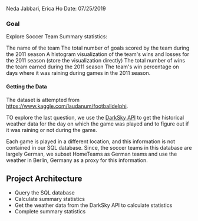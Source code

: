 
Neda Jabbari, Erica Ho
Date: 07/25/2019

### Goal

Explore Soccer Team Summary statistics: 

The name of the team
The total number of goals scored by the team during the 2011 season
A histogram visualization of the team's wins and losses for the 2011 season (store the visualization directly)
The total number of wins the team earned during the 2011 season
The team's win percentage on days where it was raining during games in the 2011 season.


#### Getting the Data

The dataset is attempted from https://www.kaggle.com/laudanum/footballdelphi. 

TO explore the last question, we use the [DarkSky API](https://darksky.net/dev) to get the historical weather data for the day on which the game was played and to figure out if it was raining or not during the game. 

Each game is played in a different location, and this information is not contained in our SQL database. Since, the soccer teams in this database are largely German, we subset HomeTeams as German teams and use the weather in Berlin, Germany as a proxy for this information.


## Project Architecture

* Query the SQL database
* Calculate summary statistics
* Get the weather data from the DarkSky API to calculate statistics
* Complete summary statistics

